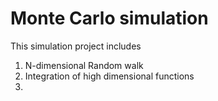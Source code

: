 # Monte Carlo simulation
This simulation project includes
1. N-dimensional Random walk
2. Integration of high dimensional functions
3.
